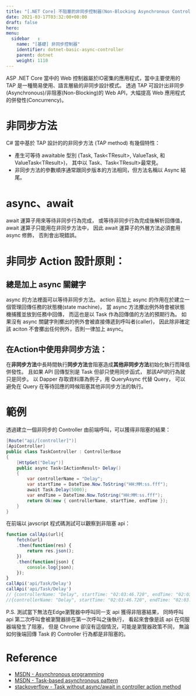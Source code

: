 ```yaml
---
title: "[.NET Core] 不阻塞的非同步控制器(Non-Blocking Asynchronous Controllers)"
date: 2021-03-17T03:32:00+08:00
draft: false
hero: 
menu:
  sidebar	:
    name: "[基礎] 非同步控制器"
    identifier: dotnet-basic-async-controller
    parent: dotnet
    weight: 1110
---
```

ASP .NET Core 當中的 Web 控制器屬於IO密集的應用程式，當中主要使用的 TAP 是一種簡易使用、語言層級的非同步設計模式。
透過 TAP 可設計出非同步(Asynchronous)/非阻塞(Non-Blocking)的 Web API，大幅提高 Web 應用程式的併發性(Concurrency)。

# 非同步方法
C# 當中基於 TAP 設計的的非同步方法 (TAP method) 有幾個特性：
- 產生可等待 awaitable 型別
  (Task, Task\<TResult>, ValueTask, 和 ValueTask\<TResult>)，
  其中以 Task、Task\<TResult>最常見。
- 非同步方法的參數順序通常跟同步版本的方法相同，但方法名稱以 Async 結尾。

# async、await
await 運算子用來等待非同步行為完成，
或等待非同步行為完成後解析回傳值，
await 運算子只能用在非同步方法中，
因此 await 運算子的外層方法必須套用 async 修飾，
否則會出現錯誤。

# 非同步 Action 設計原則：
## 總是加上 async 關鍵字
async 的方法裡面可以等待非同步方法。
action 前加上 async 的作用在於建立一個管理回傳任務的狀態機(state machine)，
當 async 方法擲出例外時會被狀態機捕獲並放到任務中回傳，
而這也是以 Task 作為回傳值的方法的預期行為。
如果沒有 async 關鍵字則擲出的例外會被直接傳遞到呼叫者(caller)，
因此除非確定該 aciton 不會擲出任何例外，否則一律加上 async。

## 在Action中使用非同步方法：
在**非同步方法**中長時間執行**同步方法**會阻塞造成**其他非同步方法**初始化執行而降低併發性。
且如果 API 回傳型別是 Task 但卻只使用同步函式，
那該API的行為就只是同步。
以 Dapper 存取資料庫為例子，用 QueryAsync 代替 Query，
可以避免在 Query 在等待回應的時候阻塞其他非同步方法的執行。

# 範例
透過建立一個非同步的 Controller 由前端呼叫，可以獲得非阻塞的結果：
```c#
[Route("api/[controller]")]
[ApiController]
public class TaskController : ControllerBase
{
    [HttpGet("Delay")]
    public async Task<IActionResult> Delay()
    {
        var controllerName = "Delay";
        var startTime = DateTime.Now.ToString("HH:MM:ss.fff");
        await Task.Delay(5000);
        var endTime = DateTime.Now.ToString("HH:MM:ss.fff");
        return Ok(new { controllerName, startTime, endTime });
    }
}
```
在前端以 javscript 程式碼測試可以觀察到非阻塞 api：
```js
function callApi(url){
	fetch(url)
	.then(function(res) {
		return res.json();
	})
	.then(function(json) {
		console.log(json);
	});
}
callApi('api/Task/Delay')
callApi('api/Task/Delay')
// {controllerName: "Delay", startTime: "02:03:46.720", endTime: "02:03:51.764"}
//{controllerName: "Delay", startTime: "02:03:46.720", endTime: "02:03:51.764"}
```

P.S. 測試當下無法在Edge瀏覽器中呼叫同一支 api 獲得非阻塞結果，
同時呼叫 api 第二次呼叫會被瀏覽器排在第一次呼叫之後執行，
看起來會像是該 api 在伺服器端發生了阻塞，
但是 Chrome 卻沒有這個情況，可能是瀏覽器政策不同，
無論如何後端回傳 Task 的 Controller 行為都是非阻塞的。

# Reference
- [MSDN - Asynchronous programming](https://docs.microsoft.com/en-us/dotnet/csharp/async)
- [MSDN - Task-based asynchronous pattern](https://docs.microsoft.com/en-us/dotnet/standard/asynchronous-programming-patterns/task-based-asynchronous-pattern-tap)
- [stackoverflow - Task without async/await in controller action method](https://stackoverflow.com/questions/59823334/task-without-async-await-in-controller-action-method)